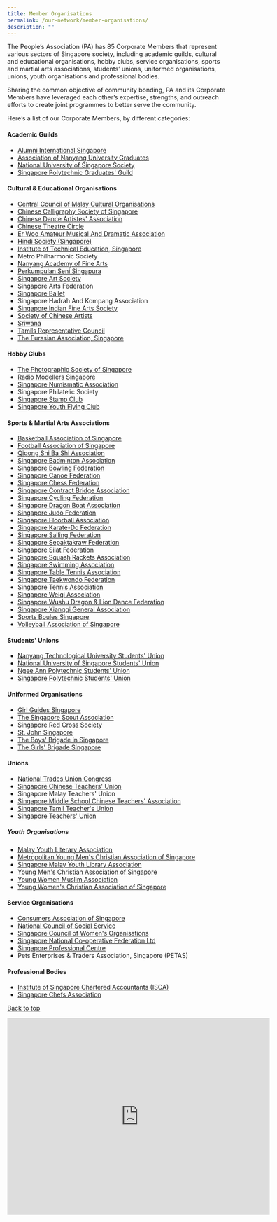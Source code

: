 ```yaml
---
title: Member Organisations
permalink: /our-network/member-organisations/
description: ""
---
```

The People’s Association (PA) has 85 Corporate Members that represent various sectors of Singapore society, including academic guilds, cultural and educational organisations, hobby clubs, service organisations, sports and martial arts associations, students’ unions, uniformed organisations, unions, youth organisations and professional bodies.

Sharing the common objective of community bonding, PA and its Corporate Members have leveraged each other’s expertise, strengths, and outreach efforts to create joint programmes to better serve the community.

Here’s a list of our Corporate Members, by different categories:

#### Academic Guilds  

* [Alumni International Singapore](https://www.facebook.com/groups/1015193488501754/)
* [ Association of Nanyang University Graduates](http://www.nantahalumni.org.sg/)
* [National University of Singapore Society](https://www.nuss.org.sg/)
* [Singapore Polytechnic Graduates' Guild](https://www.spgg.org.sg/)


#### Cultural &amp; Educational Organisations

* [Central Council of Malay Cultural Organisations](https://majlispusatsg.org/)
* [Chinese Calligraphy Society of Singapore](https://www.ccss.org.sg/)
* [Chinese Dance Artistes' Association](https://zh-cn.facebook.com/pages/Chinese-Dance-Artistes-Association/209711552462560)
* [Chinese Theatre Circle](http://www.ctcopera.com/)
* [Er Woo Amateur Musical And Dramatic Association](https://www.facebook.com/ErWooAmateurMusicalDramaticAssociation)
* [Hindi Society (Singapore)](http://www.hindi-society.com/)
* [Institute of Technical Education, Singapore](https://www.ite.edu.sg/)
* Metro Philharmonic Society
* [Nanyang Academy of Fine Arts](https://www.nafa.edu.sg/)
* [Perkumpulan Seni Singapura](https://www.facebook.com/perkumpulanseni.org)
* [Singapore Art Society](http://singaporeartsociety.com/)
* Singapore Arts Federation
* [Singapore Ballet](https://singaporeballet.org)
* Singapore Hadrah And Kompang Association
* [Singapore Indian Fine Arts Society](https://www.sifas.org/)
* [Society of Chinese Artists](https://soca.org.sg/)
* [Sriwana](http://www.sriwana.com/)
* [Tamils Representative Council](http://www.trc.org.sg/)
* [The Eurasian Association, Singapore](https://www.eurasians.sg/)

#### Hobby Clubs

* [The Photographic Society of Singapore](http://www.pss1950.org/)
*  [Radio Modellers Singapore](https://www.rms.org.sg/)
* [Singapore Numismatic Association](https://www.facebook.com/sgsnasg/)
* Singapore Philatelic Society
* [Singapore Stamp Club](https://www.facebook.com/singaporestampclub)
* [Singapore Youth Flying Club](http://www.syfc.sg/)

#### Sports &amp; Martial Arts Associations

* [Basketball Association of Singapore](https://bas.org.sg/)
* [Football Association of Singapore](http://www.fas.org.sg/)
* [Qigong Shi Ba Shi Association](https://www.facebook.com/login/?next=https%3A%2F%2Fwww.facebook.com%2FQigong18A)
* [Singapore Badminton Association](http://www.singaporebadminton.org.sg/)
* [Singapore Bowling Federation](http://www.singaporebowling.org.sg/)
* [Singapore Canoe Federation](https://scf.org.sg/)
* [Singapore Chess Federation](http://www.singaporechess.org.sg/)
* [Singapore Contract Bridge Association](https://www.scba.org.sg/)
* [Singapore Cycling Federation](http://www.cycling.org.sg/)
* [Singapore Dragon Boat Association](http://www.sdba.org.sg/)
* [Singapore Judo Federation](http://www.sjf.sg/)
* [Singapore Floorball Association](https://www.revolutionise.sg/sgfloorball/home)
* [Singapore Karate-Do Federation](http://www.singaporekarate.org/)
* [Singapore Sailing Federation](https://sailing.org.sg/)
* [Singapore Sepaktakraw Federation](https://www.sgsepaktakraw.org/)
* [Singapore Silat Federation](https://www.persisi.org/)
* [Singapore Squash Rackets Association](https://www.sgsquash.com/)
* [Singapore Swimming Association](http://www.swimming.org.sg/)
* [Singapore Table Tennis Association](https://www.stta.org.sg/)
* [Singapore Taekwondo Federation](https://www.stf.sg/)
* [Singapore Tennis Association](http://www.singtennis.org.sg/)
* [Singapore Weiqi Association](http://weiqi.org.sg/)
* [Singapore Wushu Dragon &amp; Lion Dance Federation](https://wuzong.com/)
* [Singapore Xiangqi General Association](http://www.xiangqi.sg)
* [Sports Boules Singapore](https://www.sportsboules.org.sg/)
* [Volleyball Association of Singapore](https://www.vas.org.sg/)

#### Students' Unions

* [Nanyang Technological University Students' Union](https://www.ntusu.org/)
* [National University of Singapore Students' Union](https://nussu.org.sg/)
* [Ngee Ann Polytechnic Students' Union](https://www.facebook.com/NPstudentsunion)
* [Singapore Polytechnic Students' Union](https://www.facebook.com/spstudentsunion)

#### Uniformed Organisations

* [Girl Guides Singapore](https://girlguides.org.sg/)
* [The Singapore Scout Association](https://scout.sg/)
* [Singapore Red Cross Society](https://www.redcross.sg/)
* [St. John Singapore](https://stjohn.org.sg/)
* [The Boys' Brigade in Singapore](https://www.bb.org.sg/)
* [The Girls' Brigade Singapore](https://www.gb.org.sg/)

#### Unions

* [National Trades Union Congress](https://www.ntuc.org.sg/wps/portal/up2/home)
* [Singapore Chinese Teachers' Union](https://www.facebook.com/SCTU.union/)
* Singapore Malay Teachers' Union
* [Singapore Middle School Chinese Teachers' Association](https://main.scta.org.sg/)
* [Singapore Tamil Teacher's Union](https://www.sttu.org.sg/)
* [Singapore Teachers' Union](https://stu.org.sg/)

##### Youth Organisations

* [Malay Youth Literary Association](http://4pm.org.sg/)
* [Metropolitan Young Men's Christian Association of Singapore](https://www.mymca.org.sg/)
* [Singapore Malay Youth Library Association](https://www.instagram.com/tamanbacaansg/?hl=en)
* [Young Men's Christian Association of Singapore](https://www.ymca.org.sg/)
* [Young Women Muslim Association](https://ppis.sg/)
* [Young Women's Christian Association of Singapore](https://ywca.org.sg/)

#### Service Organisations 

* [Consumers Association of Singapore](https://www.case.org.sg/)
* [National Council of Social Service](https://www.ncss.gov.sg/)
* [Singapore Council of Women's Organisations](https://www.scwo.org.sg/)
* [Singapore National Co-operative Federation Ltd](https://www.sncf.coop/)
* [Singapore Professional Centre](http://www.spc.org.sg/)
* Pets Enterprises &amp; Traders Association, Singapore (PETAS)

#### Professional Bodies 

* [Institute of Singapore Chartered Accountants (ISCA)](https://www.isca.org.sg/)
* [Singapore Chefs Association](https://www.singaporechefs.com/)


[Back to top]()

<iframe src="https://www.google.com/maps/embed?pb=!1m10!1m8!1m3!1d63820.260275184286!2d103.8131075!3d1.3157987!3m2!1i1024!2i768!4f13.1!5e0!3m2!1sen!2ssg!4v1689227272933!5m2!1sen!2ssg" width="600" height="450" style="border:0;" allowfullscreen="" loading="lazy"></iframe>
